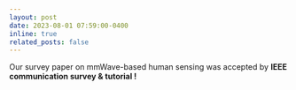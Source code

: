 ```yaml
---
layout: post
date: 2023-08-01 07:59:00-0400
inline: true
related_posts: false
---
```


Our survey paper on mmWave-based human sensing was accepted by <strong>IEEE communication survey & tutorial !</strong>
